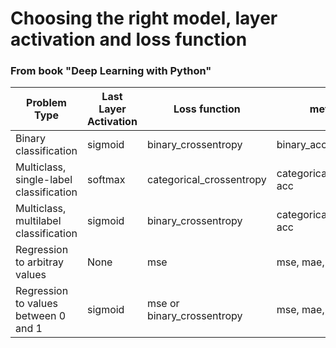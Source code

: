 # Choosing the right model, layer activation and loss function

### From book "Deep Learning with Python"

| Problem Type                            | Last Layer Activation | Loss function             | metrics                  |
| ---------------------                   |-----------------------|---------------            |-------                   |
| Binary classification                   | sigmoid               | binary_crossentropy       | binary_accuracy, acc     |
| Multiclass, single-label classification | softmax               | categorical_crossentropy  | categorical_accuracy, acc|
| Multiclass, multilabel classification   | sigmoid               | binary_crossentropy       | categorical_accuracy, acc|
| Regression to arbitray values           | None                  | mse                       | mse, mae, mape           |
| Regression to values between 0 and 1    | sigmoid               | mse or binary_crossentropy| mse, mae, mape           |

